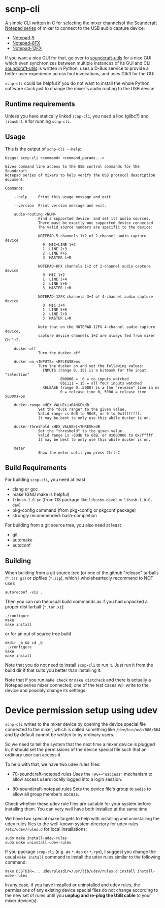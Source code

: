scnp-cli
========

A simple CLI written in C for selecting the mixer channelsof the
[Soundcraft Notepad
series](https://www.soundcraft.com/en/product_families/notepad-series)
of mixer to connect to the USB audio capture device:

  * [Notepad-5](https://www.soundcraft.com/en/products/notepad-5)
  * [Notepad-8FX](https://www.soundcraft.com/en/products/notepad-8fx)
  * [Notepad-12FX](https://www.soundcraft.com/en/products/notepad-12fx)

If you want a nice GUI for that, go over to
[soundcraft-utils](https://github.com/lack/soundcraft-utils) for a
nice GUI which even synchronizes between multiple instances of its GUI
and CLI. [soundcraft-utils](https://github.com/lack/soundcraft-utils)
is written in Python, uses a D-Bus service to provide a better user
experience across tool invocations, and uses Gtk3 for the GUI.

`scnp-cli` could be helpful if you do not want to install the whole
Python software stack just to change the mixer's audio routing to the
USB device.


Runtime requirements
--------------------

Unless you have statically linked `scnp-cli`, you need a libc (glibc?)
and `libusb-1.0` for running `scnp-cli`.


Usage
-----

This is the output of `scnp-cli --help`:

```
Usage: scnp-cli <command> <command_params...>

Gives command line access to the USB control commands for the Soundcraft
Notepad series of mixers to help verify the USB protocol description document.

Commands:

    --help     Print this usage message and exit.

    --version  Print version message and exit.

    audio-routing <NUM>
               Find a supported device, and set its audio sources.
               There must be exactly one supported device connected.
               The valid source numbers are specific to the device:

               NOTEPAD-5 channels 1+2 of 2-channel audio capture device
                 0  MIC+LINE 1+2
                 1  LINE 2+3
                 2  LINE 4+5
                 3  MASTER L+R

               NOTEPAD-8FX channels 1+2 of 2-channel audio capture device
                 0  MIC 1+2
                 1  LINE 3+4
                 2  LINE 5+6
                 3  MASTER L+R

               NOTEPAD-12FX channels 3+4 of 4-channel audio capture device
                 0  MIC 3+4
                 1  LINE 5+6
                 2  LINE 7+8
                 3  MASTER L+R

               Note that on the NOTEPAD-12FX 4-channel audio capture device,
               capture device channels 1+2 are always fed from mixer CH 1+2.

    ducker-off
               Turn the ducker off.

    ducker-on <INPUTS> <RELEASE>ms
               Turn the ducker on and set the following values:
                 INPUTS (range 0..15) is a bitmask for the input "selection"
                         0b0000 =  0 = no inputs watched
                         0b1111 = 15 = all four inputs watched
                 RELEASE (range 0..5000) is a the "release" time in ms
                         0 = release time 0, 5000 = release time 5000ms=5s

    ducker-range <HEX_VALUE>|<RANGE>dB
               Set the "duck range" to the given value.
               Valid range is 0dB to 90dB, or 0 to 0x1fffffff.
               It may be best to only use this while ducker is on.

    ducker-threshold <HEX_VALUE>|<THRESH>dB
               Set the "threshold" to the given value.
               Valid range is -60dB to 0dB, or 0x000000 to 0x7fffff.
               It may be best to only use this while ducker is on.

    meter
               Show the meter until you press Ctrl-C
```


Build Requirements
------------------

For building `scnp-cli`, you need at least

  * clang or gcc
  * make (GNU make is helpful)
  * `libusb-1.0.pc` (from OS package like `libusbx-devel` or `libusb-1.0-0-dev`)
  * pkg-config command (from pkg-config or pkgconf package)
  * strongly recommended: bash-completion

For building from a git source tree, you also need at least

  * git
  * automake
  * autoconf


Building
--------

When building from a git source tree (or one of the github "release"
tarballs (`*.tar.gz`) or zipfiles (`*.zip`), which I wholeheartedly
recommend to NOT use):

    autoreconf -vis .

Then you can run the usual build commands as if you had unpacked a
proper dist tarball (`*.tar.xz`):

    ./configure
    make
    make install

or for an out of source tree build

    mkdir _b && cd _b
    ../configure
    make
    make install

Note that you do not need to install `scnp-cli` to run it. Just run it
from the build dir if that suits you better than installing it.

Note that if you run `make check` or `make distcheck` and there is
actually a Notepad series mixer connected, one of the test cases will
write to the device and possibly change its settings.


Device permission setup using udev
==================================

`scnp-cli` writes to the mixer device by opening the device special
file connected to the mixer, which is called something like
`/dev/bus/usb/006/004` and by default cannot be written to by ordinary
users.

So we need to tell the system that the next time a mixer device is
plugged in, it should set the permissions of the device special file
such that an ordinary user can access it.

To help with that, we have two udev rules files:

  * 70-soundcraft-notepad.rules 
    Uses the `TAG+="uaccess"` mechanism to allow access users locally
    logged into a login session.

  * 80-soundcraft-notepad.rules 
    Sets the device file's group to `audio` to allow all group members
    access.

Check whether these udev rule files are suitable for your system
before installing them. You can very well have both installed at the
same time.

We have two special make targets to help with installing and
uninstalling the udev rules files to the well-known system directory
for udev rules `/etc/udev/rules.d` for local installations:

    sudo make install-udev-rules
    sudo make uninstall-udev-rules

If you package `scnp-cli` (e.g. as `*.deb` or `*.rpm`), I suggest you
change the usual `make install` command to install the udev rules
similar to the following command:

    make DESTDIR=... udevrulesdir=/usr/lib/udev/rules.d install install-udev-rules

In any case, if you have installed or uninstalled and udev rules, the
permissions of any existing device special files do not change
according to the new set of rules until you **unplug and re-plug the
USB cable** to your mixer device(s).
